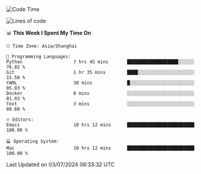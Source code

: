 <!--START_SECTION:waka-->
![Code Time](http://img.shields.io/badge/Code%20Time-2%2C036%20hrs%2042%20mins-blue)

![Lines of code](https://img.shields.io/badge/From%20Hello%20World%20I%27ve%20Written-308.1%20thousand%20lines%20of%20code-blue)

📊 **This Week I Spent My Time On** 

```text
🕑︎ Time Zone: Asia/Shanghai

💬 Programming Languages: 
Python                   7 hrs 45 mins       ███████████████████░░░░░░   76.02 % 
Git                      1 hr 35 mins        ████░░░░░░░░░░░░░░░░░░░░░   15.58 % 
YAML                     30 mins             █░░░░░░░░░░░░░░░░░░░░░░░░   05.03 % 
Docker                   6 mins              ░░░░░░░░░░░░░░░░░░░░░░░░░   01.03 % 
Text                     3 mins              ░░░░░░░░░░░░░░░░░░░░░░░░░   00.60 % 

🔥 Editors: 
Emacs                    10 hrs 12 mins      █████████████████████████   100.00 % 

💻 Operating System: 
Mac                      10 hrs 12 mins      █████████████████████████   100.00 % 
```


 Last Updated on 03/07/2024 06:33:32 UTC
<!--END_SECTION:waka-->
